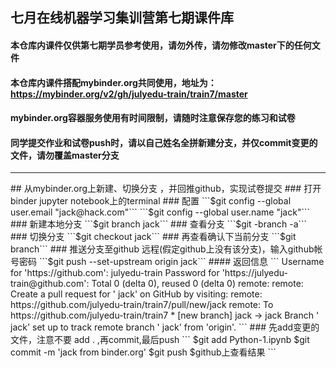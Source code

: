 ## 七月在线机器学习集训营第七期课件库
#### 本仓库内课件仅供第七期学员参考使用，请勿外传，请勿修改master下的任何文件
#### 本仓库内课件搭配mybinder.org共同使用，地址为：https://mybinder.org/v2/gh/julyedu-train/train7/master
#### mybinder.org容器服务使用有时间限制，请随时注意保存您的练习和试卷
#### 同学提交作业和试卷push时，请以自己姓名全拼新建分支，并仅commit变更的文件，请勿覆盖master分支

<hr>
## 从mybinder.org上新建、切换分支 ，并回推github，实现试卷提交
### 打开binder jupyter notebook上的terminal
### 配置
```$git config --global user.email "jack@hack.com"```
```$git config --global user.name "jack"```
### 新建本地分支
```$git branch jack```
### 查看分支
```$git -branch -a```
### 切换分支
```$git checkout  jack```
### 再查看确认下当前分支
```$git branch```
### 推送分支至github 远程(假定github上没有该分支)，输入github帐号密码
```$git push --set-upstream origin jack```
#### 返回信息
```
Username for 'https://github.com': julyedu-train
Password for 'https://julyedu-train@github.com':
Total 0 (delta 0), reused 0 (delta 0)
remote:
remote: Create a pull request for ' jack' on GitHub by visiting:
remote:      https://github.com/julyedu-train/train7/pull/new/jack
remote:
To https://github.com/julyedu-train/train7
 * [new branch]      jack -> jack
Branch ' jack' set up to track remote branch ' jack' from 'origin'.
```
### 先add变更的文件，注意不要 add . ,再commit,最后push
```
$git add Python-1.ipynb
$git commit -m 'jack from binder.org'
$git push
$github上查看结果
```
